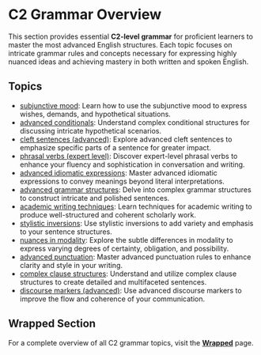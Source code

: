 # C2 Grammar Overview

This section provides essential **C2-level grammar** for proficient learners to master the most advanced English structures. Each topic focuses on intricate grammar rules and concepts necessary for expressing highly nuanced ideas and achieving mastery in both written and spoken English.

## Topics

- [subjunctive mood](subjunctive_mood.md): Learn how to use the subjunctive mood to express wishes, demands, and hypothetical situations.
- [advanced conditionals](advanced_conditionals.md): Understand complex conditional structures for discussing intricate hypothetical scenarios.
- [cleft sentences (advanced)](cleft_sentences.md): Explore advanced cleft sentences to emphasize specific parts of a sentence for greater impact.
- [phrasal verbs (expert level)](phrasal_verbs.md): Discover expert-level phrasal verbs to enhance your fluency and sophistication in conversation and writing.
- [advanced idiomatic expressions](idiomatic_expressions.md): Master advanced idiomatic expressions to convey meanings beyond literal interpretations.
- [advanced grammar structures](advanced_structures.md): Delve into complex grammar structures to construct intricate and polished sentences.
- [academic writing techniques](academic_writing.md): Learn techniques for academic writing to produce well-structured and coherent scholarly work.
- [stylistic inversions](stylistic_inversions.md): Use stylistic inversions to add variety and emphasis to your sentence structures.
- [nuances in modality](nuances_modality.md): Explore the subtle differences in modality to express varying degrees of certainty, obligation, and possibility.
- [advanced punctuation](advanced_punctuation.md): Master advanced punctuation rules to enhance clarity and style in your writing.
- [complex clause structures](complex_clauses.md): Understand and utilize complex clause structures to create detailed and multifaceted sentences.
- [discourse markers (advanced)](discourse_markers.md): Use advanced discourse markers to improve the flow and coherence of your communication.

## Wrapped Section

For a complete overview of all C2 grammar topics, visit the **[Wrapped](_wrapped.md)** page.
